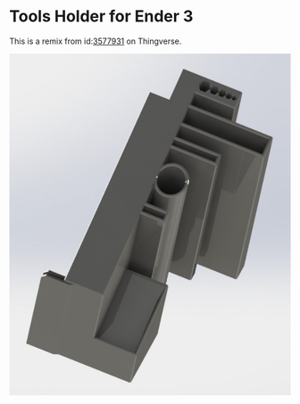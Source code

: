 # Tools Holder for Ender 3

This is a remix from id:[3577931]() on Thingverse.

![Rendering for tool holder](tools_holder.JPG)